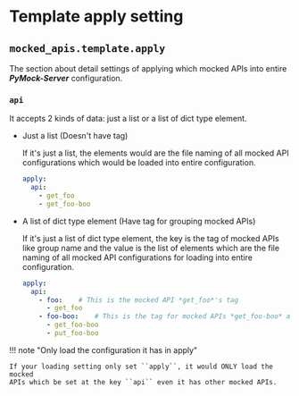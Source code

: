 # Template apply setting

## ``mocked_apis.template.apply``

The section about detail settings of applying which mocked APIs into entire **_PyMock-Server_** configuration.


### ``api``

It accepts 2 kinds of data: just a list or a list of dict type element.

* Just a list (Doesn't have tag)

    If it's just a list, the elements would are the file naming of all mocked API configurations which would be loaded
    into entire configuration.
    
    ```yaml
    apply:
      api:
        - get_foo
        - get_foo-boo
    ```

* A list of dict type element (Have tag for grouping mocked APIs)

    If it's just a list of dict type element, the key is the tag of mocked APIs like group name and the value is the
    list of elements which are the file naming of all mocked API configurations for loading into entire configuration.
    
    ```yaml
    apply:
      api:
        - foo:    # This is the mocked API *get_foo*'s tag
          - get_foo
        - foo-boo:    # This is the tag for mocked APIs *get_foo-boo* and *put_foo-boo*
          - get_foo-boo
          - put_foo-boo
    ```

!!! note "Only load the configuration it has in apply"

    If your loading setting only set ``apply``, it would ONLY load the mocked
    APIs which be set at the key ``api`` even it has other mocked APIs.
